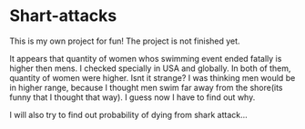 # Shart-attacks
This is my own project for fun! The project is not finished yet. 

It appears that quantity of women whos swimming event ended fatally is higher then mens. 
I checked specially in USA and globally. In both of them, quantity of women were higher. Isnt it strange? 
I was thinking men would be in higher range, because I thought men swim far away from the shore(its funny that I thought that way).
I guess now I have to find out why. 

I will also try to find out probability of dying from shark attack...  
